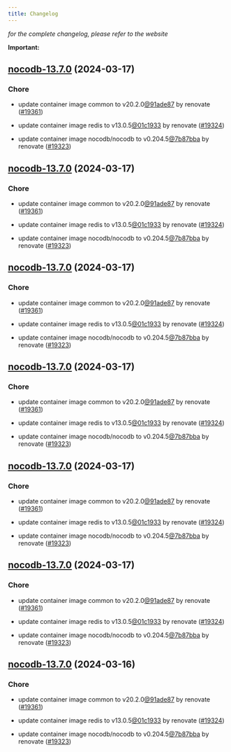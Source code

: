 ```yaml
---
title: Changelog
---
```



*for the complete changelog, please refer to the website*

**Important:**


## [nocodb-13.7.0](https://github.com/truecharts/charts/compare/nocodb-13.6.0...nocodb-13.7.0) (2024-03-17)

### Chore



- update container image common to v20.2.0[@91ade87](https://github.com/91ade87) by renovate ([#19361](https://github.com/truecharts/charts/issues/19361))

- update container image redis to v13.0.5[@01c1933](https://github.com/01c1933) by renovate ([#19324](https://github.com/truecharts/charts/issues/19324))

- update container image nocodb/nocodb to v0.204.5[@7b87bba](https://github.com/7b87bba) by renovate ([#19323](https://github.com/truecharts/charts/issues/19323))


## [nocodb-13.7.0](https://github.com/truecharts/charts/compare/nocodb-13.6.0...nocodb-13.7.0) (2024-03-17)

### Chore



- update container image common to v20.2.0[@91ade87](https://github.com/91ade87) by renovate ([#19361](https://github.com/truecharts/charts/issues/19361))

- update container image redis to v13.0.5[@01c1933](https://github.com/01c1933) by renovate ([#19324](https://github.com/truecharts/charts/issues/19324))

- update container image nocodb/nocodb to v0.204.5[@7b87bba](https://github.com/7b87bba) by renovate ([#19323](https://github.com/truecharts/charts/issues/19323))


## [nocodb-13.7.0](https://github.com/truecharts/charts/compare/nocodb-13.6.0...nocodb-13.7.0) (2024-03-17)

### Chore



- update container image common to v20.2.0[@91ade87](https://github.com/91ade87) by renovate ([#19361](https://github.com/truecharts/charts/issues/19361))

- update container image redis to v13.0.5[@01c1933](https://github.com/01c1933) by renovate ([#19324](https://github.com/truecharts/charts/issues/19324))

- update container image nocodb/nocodb to v0.204.5[@7b87bba](https://github.com/7b87bba) by renovate ([#19323](https://github.com/truecharts/charts/issues/19323))


## [nocodb-13.7.0](https://github.com/truecharts/charts/compare/nocodb-13.6.0...nocodb-13.7.0) (2024-03-17)

### Chore



- update container image common to v20.2.0[@91ade87](https://github.com/91ade87) by renovate ([#19361](https://github.com/truecharts/charts/issues/19361))

- update container image redis to v13.0.5[@01c1933](https://github.com/01c1933) by renovate ([#19324](https://github.com/truecharts/charts/issues/19324))

- update container image nocodb/nocodb to v0.204.5[@7b87bba](https://github.com/7b87bba) by renovate ([#19323](https://github.com/truecharts/charts/issues/19323))


## [nocodb-13.7.0](https://github.com/truecharts/charts/compare/nocodb-13.6.0...nocodb-13.7.0) (2024-03-17)

### Chore



- update container image common to v20.2.0[@91ade87](https://github.com/91ade87) by renovate ([#19361](https://github.com/truecharts/charts/issues/19361))

- update container image redis to v13.0.5[@01c1933](https://github.com/01c1933) by renovate ([#19324](https://github.com/truecharts/charts/issues/19324))

- update container image nocodb/nocodb to v0.204.5[@7b87bba](https://github.com/7b87bba) by renovate ([#19323](https://github.com/truecharts/charts/issues/19323))


## [nocodb-13.7.0](https://github.com/truecharts/charts/compare/nocodb-13.6.0...nocodb-13.7.0) (2024-03-17)

### Chore



- update container image common to v20.2.0[@91ade87](https://github.com/91ade87) by renovate ([#19361](https://github.com/truecharts/charts/issues/19361))

- update container image redis to v13.0.5[@01c1933](https://github.com/01c1933) by renovate ([#19324](https://github.com/truecharts/charts/issues/19324))

- update container image nocodb/nocodb to v0.204.5[@7b87bba](https://github.com/7b87bba) by renovate ([#19323](https://github.com/truecharts/charts/issues/19323))


## [nocodb-13.7.0](https://github.com/truecharts/charts/compare/nocodb-13.6.0...nocodb-13.7.0) (2024-03-16)

### Chore



- update container image common to v20.2.0[@91ade87](https://github.com/91ade87) by renovate ([#19361](https://github.com/truecharts/charts/issues/19361))

- update container image redis to v13.0.5[@01c1933](https://github.com/01c1933) by renovate ([#19324](https://github.com/truecharts/charts/issues/19324))

- update container image nocodb/nocodb to v0.204.5[@7b87bba](https://github.com/7b87bba) by renovate ([#19323](https://github.com/truecharts/charts/issues/19323))

